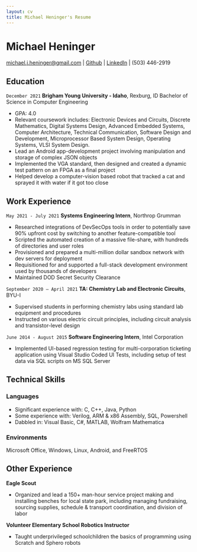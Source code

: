 ```yaml
---
layout: cv
title: Michael Heninger's Resume
---
```

# Michael Heninger

<div id="webaddress">
<a href="mailto:michael.j.heninger@gmail.com">michael.j.heninger@gmail.com</a>
| <a href="github.com/cougarEngineer">Github</a>
| <a href="linkedin.com/in/michaeljheninger/">LinkedIn</a>
| (503) 446-2919
</div>

## Education

`December 2021`
__Brigham Young University - Idaho__, Rexburg, ID
Bachelor of Science in Computer Engineering

- GPA: 4.0
- Relevant coursework includes: Electronic Devices and Circuits, Discrete Mathematics, Digital Systems Design, Advanced Embedded Systems, Computer Architecture, Technical Communication, Software Design and Development, Microprocessor Based System Design, Operating Systems, VLSI System Design.
- Lead an Android app-development project involving manipulation and storage of complex JSON objects
- Implemented the VGA standard, then designed and created a dynamic test pattern on an FPGA as a final project
- Helped develop a computer-vision based robot that tracked a cat and sprayed it with water if it got too close

## Work Experience

`May 2021 - July 2021`
__Systems Engineering Intern__,  Northrop Grumman

- Researched integrations of DevSecOps tools in order to potentially save 90% upfront cost by switching to another feature-compatible tool
- Scripted the automated creation of a massive file-share, with hundreds of directories and user roles
- Provisioned and prepared a multi-million dollar sandbox network with dev servers for deployment
- Requisitioned for and supported a full-stack development environment used by thousands of developers
- Maintained DOD Secret Security Clearance

`September 2020 – April 2021`
__TA: Chemistry Lab and Electronic Circuits__, BYU-I
- Supervised students in performing chemistry labs using standard lab equipment and procedures
- Instructed on various electric circuit principles, including circuit analysis and transistor-level design


`June 2014 - August 2015`
__Software Engineering Intern__,  Intel Corporation

- Implemented UI-based regression testing for multi-corporation ticketing application using Visual Studio Coded UI Tests, including setup of test data via SQL scripts on MS SQL Server

## Technical Skills

### Languages
- Significant experience with: 	C, C++, Java, Python
- Some experience with:		Verilog, ARM & x86 Assembly, SQL, Powershell
- Dabbled in:			Visual Basic, C#, MATLAB, Wolfram Mathematica

### Environments
Microsoft Office, Windows, Linux, Android, and FreeRTOS

## Other Experience
__Eagle Scout__
- Organized and lead a 150+ man-hour service project making and installing benches for local state park, including managing fundraising, sourcing supplies, schedule & transport coordination, and division of labor

__Volunteer Elementary School Robotics Instructor__
- Taught underprivileged schoolchildren the basics of programming using Scratch and Sphero robots

<!-- ### Footer

Last updated: May 2013 -->


